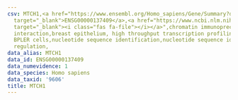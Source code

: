 ```yaml
---
csv: MTCH1,<a href="https://www.ensembl.org/Homo_sapiens/Gene/Summary?db=core;g=ENSG00000137409"
  target="_blank">ENSG00000137409</a>,<a href="https://www.ncbi.nlm.nih.gov/pubmed/22863008"
  target="_blank"><i class="fas fa-file"></i></a>",chromatin immunoprecipitation assay,direct
  interaction,breast epithelium, high throughput transcription profiling by microarray,
  BPLER cells,nucleotide sequence identification,nucleotide sequence identification,transcriptional
  regulation,
data_alias: MTCH1
data_id: ENSG00000137409
data_numevidence: 1
data_species: Homo sapiens
data_taxid: '9606'
title: MTCH1
---
```

